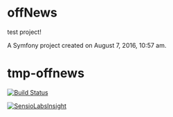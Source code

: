 offNews
=======

test project!

A Symfony project created on August 7, 2016, 10:57 am.
# tmp-offnews

[![Build Status](https://travis-ci.org/angelk/tmp-offnews.svg?branch=master)](https://travis-ci.org/angelk/tmp-offnews)

[![SensioLabsInsight](https://insight.sensiolabs.com/projects/c0b4837f-a831-4b94-8270-422e7578b2bf/big.png)](https://insight.sensiolabs.com/projects/c0b4837f-a831-4b94-8270-422e7578b2bf)